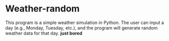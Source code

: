 # Weather-random
This program is a simple weather simulation in Python. The user can input a day (e.g., Monday, Tuesday, etc.), and the program will generate random weather data for that day.
 **just bored**
